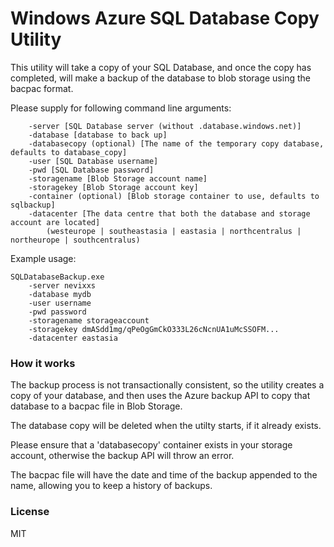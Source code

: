 Windows Azure SQL Database Copy Utility
=======================================

This utility will take a copy of your SQL Database, and once the copy has completed, will make a backup of the database to blob storage using the bacpac format.

Please supply for following command line arguments:

```
    -server [SQL Database server (without .database.windows.net)]
    -database [database to back up]
    -databasecopy (optional) [The name of the temporary copy database, defaults to database_copy]
    -user [SQL Database username]
    -pwd [SQL Database password]
    -storagename [Blob Storage account name]
    -storagekey [Blob Storage account key]
    -container (optional) [Blob storage container to use, defaults to sqlbackup]
    -datacenter [The data centre that both the database and storage account are located]
        (westeurope | southeastasia | eastasia | northcentralus | northeurope | southcentralus)
```

Example usage:

```
SQLDatabaseBackup.exe 
    -server nevixxs 
    -database mydb 
    -user username 
    -pwd password 
    -storagename storageaccount 
    -storagekey dmASdd1mg/qPeOgGmCkO333L26cNcnUA1uMcSSOFM... 
    -datacenter eastasia
```

### How it works

The backup process is not transactionally consistent, so the utility creates a copy of your database, and then uses the Azure backup API to copy that database to a bacpac file in Blob Storage.

The database copy will be deleted when the utilty starts, if it already exists.

Please ensure that a 'databasecopy' container exists in your storage account, otherwise the backup API will throw an error.

The bacpac file will have the date and time of the backup appended to the name, allowing you to keep a history of backups.

### License

MIT